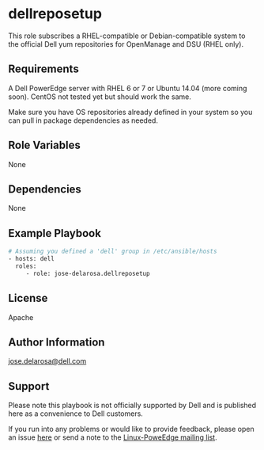 dellreposetup
=============

This role subscribes a RHEL-compatible or Debian-compatible system to the official Dell yum repositories for OpenManage and DSU (RHEL only).

Requirements
------------

A Dell PowerEdge server with RHEL 6 or 7 or Ubuntu 14.04 (more coming soon). CentOS not tested yet but should work the same.

Make sure you have OS repositories already defined in your system so you can pull in package dependencies as needed.

Role Variables
--------------

None

Dependencies
------------

None

Example Playbook
----------------

```bash
# Assuming you defined a 'dell' group in /etc/ansible/hosts
- hosts: dell
  roles:
     - role: jose-delarosa.dellreposetup
```

License
-------

Apache

Author Information
------------------

jose.delarosa@dell.com

Support
-------

Please note this playbook is not officially supported by Dell and is published here as a convenience to Dell customers.

If you run into any problems or would like to provide feedback, please open an issue [here](https://github.com/jose-delarosa/dellreposetup) or send a note to the [Linux-PoweEdge mailing list](https://lists.us.dell.com/mailman/listinfo/linux-poweredge).

